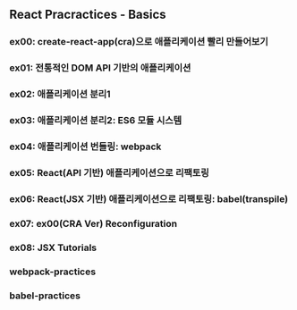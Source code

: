 ## React Pracractices - Basics

### ex00: create-react-app(cra)으로 애플리케이션 빨리 만들어보기
### ex01: 전통적인 DOM API 기반의 애플리케이션
### ex02: 애플리케이션 분리1
### ex03: 애플리케이션 분리2: ES6 모듈 시스템
### ex04: 애플리케이션 번들링: webpack
### ex05: React(API 기반) 애플리케이션으로 리팩토링
### ex06: React(JSX 기반) 애플리케이션으로 리팩토링: babel(transpile)
### ex07: ex00(CRA Ver) Reconfiguration
### ex08: JSX Tutorials 
### webpack-practices
### babel-practices


